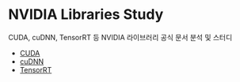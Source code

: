 # NVIDIA Libraries Study

CUDA, cuDNN, TensorRT 등 NVIDIA 라이브러리 공식 문서 분석 및 스터디 

- [CUDA](/cuda/README.md)
- [cuDNN](/cudnn/README.md)
- [TensorRT](/tensorrt/README.md)